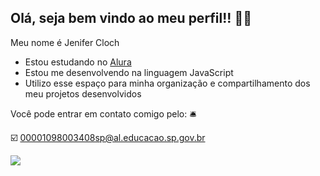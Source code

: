 ## Olá, seja bem vindo ao meu perfil!! 🖤🖤

Meu nome é Jenifer Cloch 

- Estou estudando no [Alura](https://www.alura.com.br)
- Estou me desenvolvendo na linguagem JavaScript
- Utilizo esse espaço para minha organização e compartilhamento dos meu projetos desenvolvidos

Você pode entrar em contato comigo pelo: 🛎️

☑️ 00001098003408sp@al.educacao.sp.gov.br



![](https://media1.tenor.com/m/wWVQDp6Q9hYAAAAC/shaq-shaquille-o-neal.gif)
